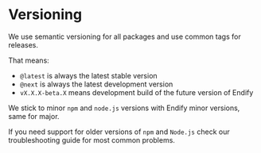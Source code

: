 # Versioning
We use semantic versioning for all packages and use common tags for releases.

That means:
- `@latest` is always the latest stable version
- `@next` is always the latest development version
- `vX.X.X-beta.X` means development build of the future version of Endify

We stick to minor `npm` and `node.js` versions with Endify minor versions, same for major.

If you need support for older versions of `npm` and `Node.js` check our troubleshooting guide for most common problems.